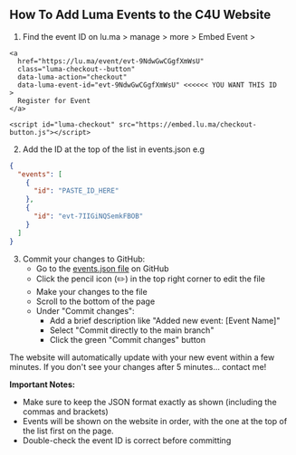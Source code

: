 ## How To Add Luma Events to the C4U Website

1. Find the event ID on lu.ma > manage > more > Embed Event > 

```
<a
  href="https://lu.ma/event/evt-9NdwGwCGgfXmWsU"
  class="luma-checkout--button"
  data-luma-action="checkout"
  data-luma-event-id="evt-9NdwGwCGgfXmWsU" <<<<<< YOU WANT THIS ID
>
  Register for Event
</a>

<script id="luma-checkout" src="https://embed.lu.ma/checkout-button.js"></script>
```

2. Add the ID at the top of the list in events.json e.g

```json
{
  "events": [
    {
      "id": "PASTE_ID_HERE"
    },
    {
      "id": "evt-7IIGiNQSemkFBOB"
    }
  ]
} 
```

3. Commit your changes to GitHub:
   - Go to the [events.json file](https://github.com/Blue-Cardigan/cfu-website/blob/main/src/data/events.json) on GitHub
   - Click the pencil icon (✏️) in the top right corner to edit the file
   - Make your changes to the file
   - Scroll to the bottom of the page
   - Under "Commit changes":
     - Add a brief description like "Added new event: [Event Name]"
     - Select "Commit directly to the main branch"
     - Click the green "Commit changes" button

The website will automatically update with your new event within a few minutes. If you don't see your changes after 5 minutes... contact me!

**Important Notes:**
- Make sure to keep the JSON format exactly as shown (including the commas and brackets)
- Events will be shown on the website in order, with the one at the top of the list first on the page.
- Double-check the event ID is correct before committing
